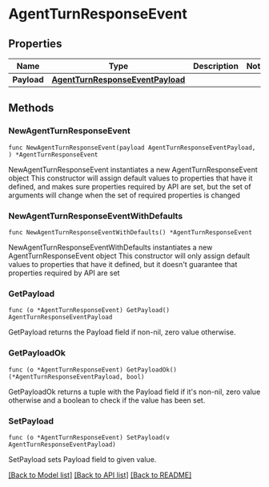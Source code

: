 # AgentTurnResponseEvent

## Properties

Name | Type | Description | Notes
------------ | ------------- | ------------- | -------------
**Payload** | [**AgentTurnResponseEventPayload**](AgentTurnResponseEventPayload.md) |  | 

## Methods

### NewAgentTurnResponseEvent

`func NewAgentTurnResponseEvent(payload AgentTurnResponseEventPayload, ) *AgentTurnResponseEvent`

NewAgentTurnResponseEvent instantiates a new AgentTurnResponseEvent object
This constructor will assign default values to properties that have it defined,
and makes sure properties required by API are set, but the set of arguments
will change when the set of required properties is changed

### NewAgentTurnResponseEventWithDefaults

`func NewAgentTurnResponseEventWithDefaults() *AgentTurnResponseEvent`

NewAgentTurnResponseEventWithDefaults instantiates a new AgentTurnResponseEvent object
This constructor will only assign default values to properties that have it defined,
but it doesn't guarantee that properties required by API are set

### GetPayload

`func (o *AgentTurnResponseEvent) GetPayload() AgentTurnResponseEventPayload`

GetPayload returns the Payload field if non-nil, zero value otherwise.

### GetPayloadOk

`func (o *AgentTurnResponseEvent) GetPayloadOk() (*AgentTurnResponseEventPayload, bool)`

GetPayloadOk returns a tuple with the Payload field if it's non-nil, zero value otherwise
and a boolean to check if the value has been set.

### SetPayload

`func (o *AgentTurnResponseEvent) SetPayload(v AgentTurnResponseEventPayload)`

SetPayload sets Payload field to given value.



[[Back to Model list]](../README.md#documentation-for-models) [[Back to API list]](../README.md#documentation-for-api-endpoints) [[Back to README]](../README.md)


